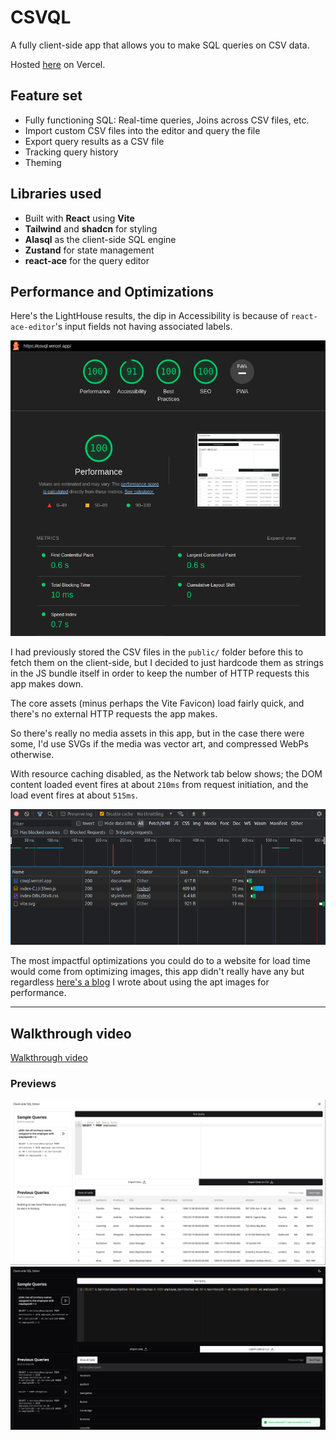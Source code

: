 # CSVQL

A fully client-side app that allows you to make SQL queries on CSV data.

Hosted [here](https://csvql.vercel.app) on Vercel.

## Feature set

- Fully functioning SQL: Real-time queries, Joins across CSV files, etc.
- Import custom CSV files into the editor and query the file
- Export query results as a CSV file
- Tracking query history
- Theming

## Libraries used

- Built with **React** using **Vite**
- **Tailwind** and  **shadcn** for styling
- **Alasql** as the client-side SQL engine
- **Zustand** for state management
- **react-ace** for the query editor

## Performance and Optimizations

Here's the LightHouse results, the dip in Accessibility is because of `react-ace-editor`'s input fields not having associated labels.

![perf.png](assets%2Fperf.png)

I had previously stored the CSV files in the `public/` folder before this to fetch them on the client-side, but I decided to just hardcode them as strings in the JS bundle itself in order to keep the number of HTTP requests this app makes down.

The core assets (minus perhaps the Vite Favicon) load fairly quick, and there's no external HTTP requests the app makes.

So there's really no media assets in this app, but in the case there were some, I'd use SVGs if the media was vector art, and compressed WebPs otherwise.

With resource caching disabled, as the Network tab below shows; the DOM content loaded event fires at about `210ms` from request initiation, and the load event fires at about `515ms`.

![waterfall.png](assets%2Fwaterfall.png)

The most impactful optimizations you could do to a website for load time would come from optimizing images, this app didn't really have any but regardless [here's a blog](https://www.10xtech.io/blogs/web-perf) I wrote about using the apt images for performance.

<hr/>

## Walkthrough video

[Walkthrough video](https://github.com/Yug34/csvql/raw/master/assets/screen-capture%20(5).webm)

### Previews

![preview-light.png](assets%2Fpreview-light.png)
![preview-dark.png](assets%2Fpreview-dark.png)

